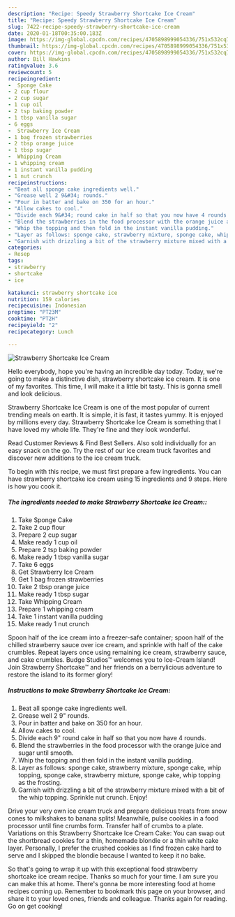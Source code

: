 ```yaml
---
description: "Recipe: Speedy Strawberry Shortcake Ice Cream"
title: "Recipe: Speedy Strawberry Shortcake Ice Cream"
slug: 7422-recipe-speedy-strawberry-shortcake-ice-cream
date: 2020-01-18T00:35:00.183Z
image: https://img-global.cpcdn.com/recipes/4705898999054336/751x532cq70/strawberry-shortcake-ice-cream-recipe-main-photo.jpg
thumbnail: https://img-global.cpcdn.com/recipes/4705898999054336/751x532cq70/strawberry-shortcake-ice-cream-recipe-main-photo.jpg
cover: https://img-global.cpcdn.com/recipes/4705898999054336/751x532cq70/strawberry-shortcake-ice-cream-recipe-main-photo.jpg
author: Bill Hawkins
ratingvalue: 3.6
reviewcount: 5
recipeingredient:
-  Sponge Cake
- 2 cup flour
- 2 cup sugar
- 1 cup oil
- 2 tsp baking powder
- 1 tbsp vanilla sugar
- 6 eggs
-  Strawberry Ice Cream
- 1 bag frozen strawberries
- 2 tbsp orange juice
- 1 tbsp sugar
-  Whipping Cream
- 1 whipping cream
- 1 instant vanilla pudding
- 1 nut crunch
recipeinstructions:
- "Beat all sponge cake ingredients well."
- "Grease well 2 9&#34; rounds."
- "Pour in batter and bake on 350 for an hour."
- "Allow cakes to cool."
- "Divide each 9&#34; round cake in half so that you now have 4 rounds."
- "Blend the strawberries in the food processor with the orange juice and sugar until smooth."
- "Whip the topping and then fold in the instant vanilla pudding."
- "Layer as follows: sponge cake, strawberry mixture, sponge cake, whip topping, sponge cake, strawberry mixture, sponge cake, whip topping as the frosting."
- "Garnish with drizzling a bit of the strawberry mixture mixed with a bit of the whip topping. Sprinkle nut crunch. Enjoy!"
categories:
- Resep
tags:
- strawberry
- shortcake
- ice

katakunci: strawberry shortcake ice
nutrition: 159 calories
recipecuisine: Indonesian
preptime: "PT23M"
cooktime: "PT2H"
recipeyield: "2"
recipecategory: Lunch

---
```



![Strawberry Shortcake Ice Cream](https://img-global.cpcdn.com/recipes/4705898999054336/751x532cq70/strawberry-shortcake-ice-cream-recipe-main-photo.jpg)

Hello everybody, hope you're having an incredible day today. Today, we're going to make a distinctive dish, strawberry shortcake ice cream. It is one of my favorites. This time, I will make it a little bit tasty. This is gonna smell and look delicious.

Strawberry Shortcake Ice Cream is one of the most popular of current trending meals on earth. It is simple, it is fast, it tastes yummy. It is enjoyed by millions every day. Strawberry Shortcake Ice Cream is something that I have loved my whole life. They're fine and they look wonderful.

Read Customer Reviews &amp; Find Best Sellers. Also sold individually for an easy snack on the go. Try the rest of our ice cream truck favorites and discover new additions to the ice cream truck.


To begin with this recipe, we must first prepare a few ingredients. You can have strawberry shortcake ice cream using 15 ingredients and 9 steps. Here is how you cook it.

##### The ingredients needed to make Strawberry Shortcake Ice Cream::

1. Take  Sponge Cake
1. Take 2 cup flour
1. Prepare 2 cup sugar
1. Make ready 1 cup oil
1. Prepare 2 tsp baking powder
1. Make ready 1 tbsp vanilla sugar
1. Take 6 eggs
1. Get  Strawberry Ice Cream
1. Get 1 bag frozen strawberries
1. Take 2 tbsp orange juice
1. Make ready 1 tbsp sugar
1. Take  Whipping Cream
1. Prepare 1 whipping cream
1. Take 1 instant vanilla pudding
1. Make ready 1 nut crunch


Spoon half of the ice cream into a freezer-safe container; spoon half of the chilled strawberry sauce over ice cream, and sprinkle with half of the cake crumbles. Repeat layers once using remaining ice cream, strawberry sauce, and cake crumbles. Budge Studios™ welcomes you to Ice-Cream Island! Join Strawberry Shortcake™ and her friends on a berrylicious adventure to restore the island to its former glory! 

##### Instructions to make Strawberry Shortcake Ice Cream:

1. Beat all sponge cake ingredients well.
1. Grease well 2 9&#34; rounds.
1. Pour in batter and bake on 350 for an hour.
1. Allow cakes to cool.
1. Divide each 9&#34; round cake in half so that you now have 4 rounds.
1. Blend the strawberries in the food processor with the orange juice and sugar until smooth.
1. Whip the topping and then fold in the instant vanilla pudding.
1. Layer as follows: sponge cake, strawberry mixture, sponge cake, whip topping, sponge cake, strawberry mixture, sponge cake, whip topping as the frosting.
1. Garnish with drizzling a bit of the strawberry mixture mixed with a bit of the whip topping. Sprinkle nut crunch. Enjoy!


Drive your very own ice cream truck and prepare delicious treats from snow cones to milkshakes to banana splits! Meanwhile, pulse cookies in a food processor until fine crumbs form. Transfer half of crumbs to a plate. Variations on this Strawberry Shortcake Ice Cream Cake: You can swap out the shortbread cookies for a thin, homemade blondie or a thin white cake layer. Personally, I prefer the crushed cookies as I find frozen cake hard to serve and I skipped the blondie because I wanted to keep it no bake. 

So that's going to wrap it up with this exceptional food strawberry shortcake ice cream recipe. Thanks so much for your time. I am sure you can make this at home. There's gonna be more interesting food at home recipes coming up. Remember to bookmark this page on your browser, and share it to your loved ones, friends and colleague. Thanks again for reading. Go on get cooking!
